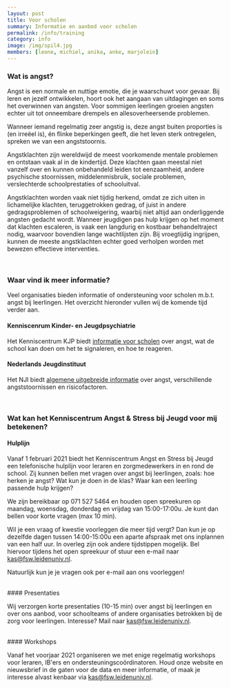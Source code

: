 ```yaml
---
layout: post
title: Voor scholen
summary: Informatie en aanbod voor scholen
permalink: /info/training
category: info
image: /img/spil4.jpg
members: [leone, michiel, anika, anke, marjolein]
---
```


### Wat is angst? 

Angst is een normale en nuttige emotie, die je waarschuwt voor gevaar. Bij leren en jezelf ontwikkelen, hoort ook het aangaan van uitdagingen en soms het overwinnen van angsten. Voor sommigen leerlingen groeien angsten echter uit tot onneembare drempels en allesoverheersende problemen. 

Wanneer iemand regelmatig zeer angstig is, deze angst buiten proporties is (en irreëel is), én flinke beperkingen geeft, die het leven sterk ontregelen, spreken we van een angststoornis. 

Angstklachten zijn wereldwijd de meest voorkomende mentale problemen en ontstaan vaak al in de kindertijd. Deze klachten gaan meestal niet vanzelf over en kunnen onbehandeld leiden tot eenzaamheid, andere psychische stoornissen, middelenmisbruik, sociale problemen, verslechterde schoolprestaties of schooluitval.

Angstklachten worden vaak niet tijdig herkend, omdat ze zich uiten in lichamelijke klachten, teruggetrokken gedrag, of juist in andere gedragsproblemen of schoolweigering, waarbij niet altijd aan onderliggende angsten gedacht wordt. Wanneer jeugdigen pas hulp krijgen op het moment dat klachten escaleren, is vaak een langdurig en kostbaar behandeltraject nodig, waarvoor bovendien lange wachtlijsten zijn. Bij vroegtijdig ingrijpen, kunnen de meeste angstklachten echter goed verholpen worden met bewezen effectieve interventies. 

<br>

### Waar vind ik meer informatie?

Veel organisaties bieden informatie of ondersteuning voor scholen m.b.t. angst bij leerlingen. Het overzicht hieronder vullen wij de komende tijd verder aan. 

#### Kenniscenrum Kinder- en Jeugdpsychiatrie
Het Kenniscentrum KJP biedt [informatie voor scholen](https://www.kenniscentrum-kjp.nl/scholen/angst/) over angst, wat de school kan doen om het te signaleren, en hoe te reageren. 

#### Nederlands Jeugdinstituut
Het NJI biedt [algemene uitgebreide informatie](https://www.nji.nl/nl/Kennis/Dossier/Angst) over angst, verschillende angststoornissen en risicofactoren. 


<br>

### Wat kan het Kenniscentrum Angst & Stress bij Jeugd voor mij betekenen?  

#### Hulplijn

Vanaf 1 februari 2021 biedt het Kenniscentrum Angst en Stress bij Jeugd een telefonische hulplijn voor leraren en zorgmedewerkers in en rond de school. Zij kunnen bellen met vragen over angst bij leerlingen, zoals: hoe herken je angst? Wat kun je doen in de klas? Waar kan een leerling passende hulp krijgen?

We zijn bereikbaar op 071 527 5464 en houden open spreekuren op maandag, woensdag, donderdag en vrijdag van 15:00-17:00u. Je kunt dan bellen voor korte vragen (max 10 min).

Wil je een vraag of kwestie voorleggen die meer tijd vergt? Dan kun je op dezelfde dagen tussen 14:00-15:00u een aparte afspraak met ons inplannen van een half uur. In overleg zijn ook andere tijdstippen mogelijk. Bel hiervoor tijdens het open spreekuur of stuur een e-mail naar kas@fsw.leidenuniv.nl.

Natuurlijk kun je je vragen ook per e-mail aan ons voorleggen!

<br>
#### Presentaties

Wij verzorgen korte presentaties (10-15 min) over angst bij leerlingen en over ons aanbod, voor schoolteams of andere organisaties betrokken bij de zorg voor leerlingen. Interesse? Mail naar kas@fsw.leidenuniv.nl. 

<br>
#### Workshops

Vanaf het voorjaar 2021 organiseren we met enige regelmatig workshops voor leraren, IB'ers en ondersteuningscoördinatoren. Houd onze website en nieuwsbrief in de gaten voor de data en meer informatie, of maak je interesse alvast kenbaar via kas@fsw.leidenuniv.nl. 



